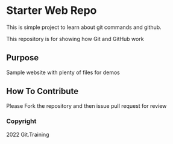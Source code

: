 # Starter Web Repo
This is simple project to learn about git commands and github.

This repository is for showing how Git and GitHub work

## Purpose

Sample website with plenty of files for demos

## How To Contribute

 Please Fork the repository and then issue pull request for review
 
### Copyright 
2022 Git.Training